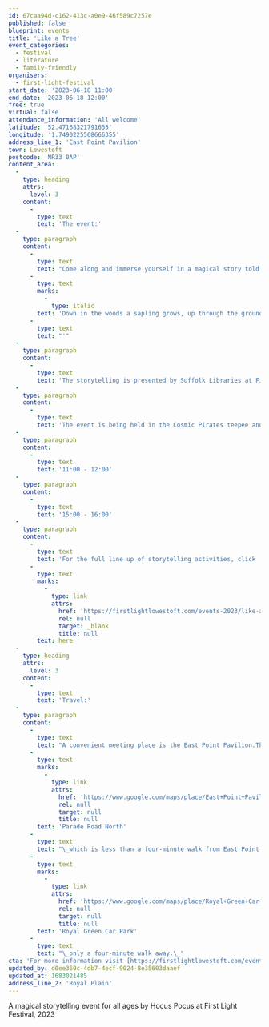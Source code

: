 ```yaml
---
id: 67caa94d-c162-413c-a0e9-46f589c7257e
published: false
blueprint: events
title: 'Like a Tree'
event_categories:
  - festival
  - literature
  - family-friendly
organisers:
  - first-light-festival
start_date: '2023-06-18 11:00'
end_date: '2023-06-18 12:00'
free: true
virtual: false
attendance_information: 'All welcome'
latitude: '52.47168321791655'
longitude: '1.7490225568666355'
address_line_1: 'East Point Pavilion'
town: Lowestoft
postcode: 'NR33 0AP'
content_area:
  -
    type: heading
    attrs:
      level: 3
    content:
      -
        type: text
        text: 'The event:'
  -
    type: paragraph
    content:
      -
        type: text
        text: "Come along and immerse yourself in a magical story told with puppets. '"
      -
        type: text
        marks:
          -
            type: italic
        text: 'Down in the woods a sapling grows, up through the ground and towards the sky. At the same time, a child is born and their lives entwine in a touching tale of life, love and everything after.'
      -
        type: text
        text: "'"
  -
    type: paragraph
    content:
      -
        type: text
        text: 'The storytelling is presented by Suffolk Libraries at First Light Festival and is a free event for all ages.'
  -
    type: paragraph
    content:
      -
        type: text
        text: 'The event is being held in the Cosmic Pirates teepee and there are two sessions on Sunday 18 June 2023:'
  -
    type: paragraph
    content:
      -
        type: text
        text: '11:00 - 12:00'
  -
    type: paragraph
    content:
      -
        type: text
        text: '15:00 - 16:00'
  -
    type: paragraph
    content:
      -
        type: text
        text: 'For the full line up of storytelling activities, click '
      -
        type: text
        marks:
          -
            type: link
            attrs:
              href: 'https://firstlightlowestoft.com/events-2023/like-a-tree/'
              rel: null
              target: _blank
              title: null
        text: here
  -
    type: heading
    attrs:
      level: 3
    content:
      -
        type: text
        text: 'Travel:'
  -
    type: paragraph
    content:
      -
        type: text
        text: "A convenient meeting place is the East Point Pavilion.The nearest bus stop is on\_"
      -
        type: text
        marks:
          -
            type: link
            attrs:
              href: 'https://www.google.com/maps/place/East+Point+Pavilion/@52.4715229,1.7490572,20.58z/data=!4m6!3m5!1s0x47da1a5ea4943559:0x6ac07ef50efb6b11!8m2!3d52.471546!4d1.748926!16s%2Fg%2F1tgdbpgb'
              rel: null
              target: null
              title: null
        text: 'Parade Road North'
      -
        type: text
        text: "\_which is less than a four-minute walk from East Point Pavilion. There is a selection of buses which connect the East Point Pavilion to the town centre for example, No X2, X22 and 109. The closest parking is\_"
      -
        type: text
        marks:
          -
            type: link
            attrs:
              href: 'https://www.google.com/maps/place/Royal+Green+Car+Park/@52.4712967,1.7484593,17.62z/data=!4m6!3m5!1s0x47da1bab6caafbd3:0x4fef3e212e405f96!8m2!3d52.4704793!4d1.7484063!16s%2Fg%2F11frp96syg'
              rel: null
              target: null
              title: null
        text: 'Royal Green Car Park'
      -
        type: text
        text: "\_only a four-minute walk away.\_"
cta: 'For more information visit [https://firstlightlowestoft.com/events-2023/like-a-tree/ ](http:/https://firstlightlowestoft.com/events-2023/like-a-tree//)'
updated_by: d0ee360c-4db7-4ecf-9024-8e35603daaef
updated_at: 1683021485
address_line_2: 'Royal Plain'
---
```

A magical storytelling event for all ages by Hocus Pocus at First Light Festival, 2023